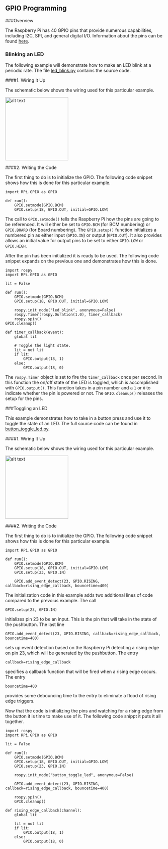## GPIO Programming

###Overview

The Raspberry Pi has 40 GPIO pins that provide numerous capabilities, including I2C, SPI, and general digital I/O.  Information about the pins can be found [here](http://pi.gadgetoid.com/pinout).

### Blinking an LED

The following example will demonstrate how to make an LED blink at a periodic rate.  The file [led_blink.py](https://github.com/mattmongeon/raspberry_pi/blob/master/src/led_blink.py) contains the source code.

####1. Wiring It Up

The schematic below shows the wiring used for this particular example.

<img src="https://raw.githubusercontent.com/mattmongeon/raspberry_pi/master/image/blink_led.png" alt="alt text" style="width:200px">

####2. Writing the Code

The first thing to do is to initialize the GPIO.  The following code snippet shows how this is done for this particular example.

    import RPi.GPIO as GPIO
    
    def run():
        GPIO.setmode(GPIO.BCM)
        GPIO.setup(18, GPIO.OUT, initial=GPIO.LOW)

The call to ```GPIO.setmode()``` tells the Raspberry Pi how the pins are going to be referenced.  It will either be set to ```GPIO.BCM``` (for BCM numbering) or ```GPIO.BOARD``` (for Board numbering).  The ```GPIO.setup()``` function initializes a numbered pin as either input (```GPIO.IN```) or output (```GPIO.OUT```).  It also provides allows an initial value for output pins to be set to either ```GPIO.LOW``` or ```GPIO.HIGH```.

After the pin has been initialized it is ready to be used.  The following code snippet expands on the previous one and demonstrates how this is done.

    import rospy
    import RPi.GPIO as GPIO
        
    lit = False
    
    def run():
        GPIO.setmode(GPIO.BCM)
        GPIO.setup(18, GPIO.OUT, initial=GPIO.LOW)

        rospy.init_node("led_blink", anonymous=False)
        rospy.Timer(rospy.Duration(1.0), timer_callback)
        rospy.spin()
	GPIO.cleanup()

    def timer_callback(event):
        global lit

        # Toggle the light state.
        lit = not lit
        if lit:
            GPIO.output(18, 1)
        else:
            GPIO.output(18, 0)

The ```rospy.Timer``` object is set to fire the ```timer_callback``` once per second.  In this function the on/off state of the LED is toggled, which is accomplished with ```GPIO.output()```.  This function takes in a pin number and a ```1``` or ```0``` to indicate whether the pin is powered or not.  The ```GPIO.cleanup()``` releases the setup for the pins.

###Toggling an LED

This example demonstrates how to take in a button press and use it to toggle the state of an LED.  The full source code can be found in [button_toggle_led.py](https://github.com/mattmongeon/raspberry_pi/blob/master/src/button_toggle_led.py).

####1. Wiring It Up

The schematic below shows the wiring used for this particular example.

<img src="https://raw.githubusercontent.com/mattmongeon/raspberry_pi/master/image/toggle_led.png" alt="alt text" style="width:200px">

####2. Writing the Code

The first thing to do is to initialize the GPIO.  The following code snippet shows how this is done for this particular example.

    import RPi.GPIO as GPIO
    
    def run():
        GPIO.setmode(GPIO.BCM)
        GPIO.setup(18, GPIO.OUT, initial=GPIO.LOW)
        GPIO.setup(23, GPIO.IN)
        
        GPIO.add_event_detect(23, GPIO.RISING, callback=rising_edge_callback, bouncetime=400)

The initialization code in this example adds two additional lines of code compared to the prevoius example.  The call

    GPIO.setup(23, GPIO.IN)

initializes pin 23 to be an input.  This is the pin that will take in the state of the pushbutton.  The last line

    GPIO.add_event_detect(23, GPIO.RISING, callback=rising_edge_callback, bouncetime=400)

sets up event detection based on the Raspberry Pi detecting a rising edge on pin 23, which will be generated by the pushbutton.  The entry

    callback=rising_edge_callback

specifies a callback function that will be fired when a rising edge occurs.  The entry

    bouncetime=400

provides some debouncing time to the entry to eliminate a flood of rising edge triggers.

Now that the code is initializing the pins and watching for a rising edge from the button it is time to make use of it.  The following code snippt it puts it all together.

    import rospy
    import RPi.GPIO as GPIO

    lit = False

    def run():
        GPIO.setmode(GPIO.BCM)
        GPIO.setup(18, GPIO.OUT, initial=GPIO.LOW)
        GPIO.setup(23, GPIO.IN)

        rospy.init_node("button_toggle_led", anonymous=False)
        
        GPIO.add_event_detect(23, GPIO.RISING, callback=rising_edge_callback, bouncetime=400)

        rospy.spin()
        GPIO.cleanup()

    def rising_edge_callback(channel):
        global lit
        
        lit = not lit
        if lit:
            GPIO.output(18, 1)
        else:
            GPIO.output(18, 0)
